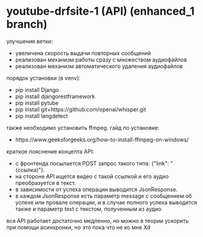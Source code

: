 <h1>youtube-drfsite-1 (API) (enhanced_1 branch)</h1>

<p>улучшения ветки:</p>
<ul>
  <li>увеличена скорость выдачи повторных сообщений</li>
  <li>реализован механизм работы сразу с множеством аудиофайлов</li>
  <li>реализован механизм автоматического удаления аудиофайлов</li>
</ul>

порядок установки (в venv):
<ul>
  <li>pip install Django</li>
  <li>pip install djangorestframework</li>
  <li>pip install pytube</li>
  <li>pip install git+https://github.com/openai/whisper.git</li>
  <li>pip install langdetect</li>
</ul>


<p>также необходимо установить ffmpeg. 
гайд по установке: </p>
<ul>
  <li>https://www.geeksforgeeks.org/how-to-install-ffmpeg-on-windows/</li>
</ul>

краткое пояснение концепта API:
<ul>
  <li>с фронтенда посылается POST запрос такого типа: {"link": "(ссылка)"}.</li>
  <li>на стороне API ищется видео с такой ссылкой и его аудио преобразуется в текст. </li>
  <li>в зависимости от успеха операции выводится JsonResponse.</li>
  <li>в каждом JsonResponse есть параметр message с сообщением об успехе или провале операции, и в случае полного успеха выводится также и параметр text с текстом, полученным из аудио</li>
</ul>
 


<p>вся API работает достаточно медленно, но можно в теории ускорить при помощи асинхронки, но это пока что не ко мне Xd</p>


